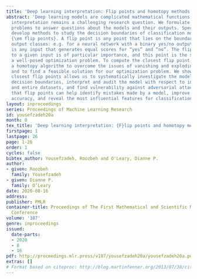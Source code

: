 ```yaml
---
title: 'Deep learning interpretation: Flip points and homotopy methods'
abstract: 'Deep learning models are complicated mathematical functions, and their
  interpretation remains a challenging research question. We formulate and solve optimization
  problems to answer questions about the models and their outputs. Specifically, we
  develop methods to study the decision boundaries of classification models using
  {\em flip points}. A flip point is any point that lies on the boundary between two
  output classes: e.g. for a neural network with a binary yes/no output, a flip point
  is any input that generates equal scores for “yes” and “no”. The flip point closest
  to a given input is of particular importance, and this point is the solution to
  a well-posed optimization problem. To compute the closest flip point, we develop
  a homotopy algorithm to overcome the issues of vanishing and exploding gradients
  and to find a feasible solution for our optimization problem. We show that computing
  closest flip points allows us to systematically investigate the model, identify
  decision boundaries, interpret and audit the model with respect to individual inputs
  and entire datasets, and find vulnerability against adversarial attacks. We demonstrate
  that flip points can help identify mistakes made by a model, improve the model’s
  accuracy, and reveal the most influential features for classifications.'
layout: inproceedings
series: Proceedings of Machine Learning Research
id: yousefzadeh20a
month: 0
tex_title: 'Deep learning interpretation: {F}lip points and homotopy methods'
firstpage: 1
lastpage: 26
page: 1-26
order: 1
cycles: false
bibtex_author: Yousefzadeh, Roozbeh and O'Leary, Dianne P.
author:
- given: Roozbeh
  family: Yousefzadeh
- given: Dianne P.
  family: O’Leary
date: 2020-08-16
address: 
publisher: PMLR
container-title: Proceedings of The First Mathematical and Scientific Machine Learning
  Conference
volume: '107'
genre: inproceedings
issued:
  date-parts:
  - 2020
  - 8
  - 16
pdf: http://proceedings.mlr.press/v107/yousefzadeh20a/yousefzadeh20a.pdf
extras: []
# Format based on citeproc: http://blog.martinfenner.org/2013/07/30/citeproc-yaml-for-bibliographies/
---
```

